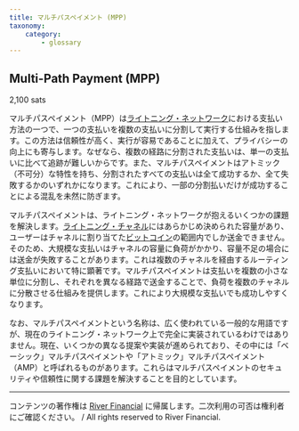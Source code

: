 ```yaml
---
title: マルチパスペイメント (MPP)
taxonomy:
    category:
        - glossary
---
```


## Multi-Path Payment (MPP)
2,100 sats

マルチパスペイメント（MPP）は[ライトニング・ネットワーク](https://lostinbitcoin.sakuraweb.com/glossary/lightning_network/)における支払い方法の一つで、一つの支払いを複数の支払いに分割して実行する仕組みを指します。この方法は信頼性が高く、実行が容易であることに加えて、プライバシーの向上にも寄与します。なぜなら、複数の経路に分割された支払いは、単一の支払いに比べて追跡が難しいからです。また、マルチパスペイメントはアトミック（不可分）な特性を持ち、分割されたすべての支払いは全て成功するか、全て失敗するかのいずれかになります。これにより、一部の分割払いだけが成功することによる混乱を未然に防ぎます。

マルチパスペイメントは、ライトニング・ネットワークが抱えるいくつかの課題を解決します。[ライトニング・チャネル](https://lostinbitcoin.sakuraweb.com/glossary/lightning_channel/)にはあらかじめ決められた容量があり、ユーザーはチャネルに割り当てた[ビットコイン](https://lostinbitcoin.sakuraweb.com/glossary/bitcoin/)の範囲内でしか送金できません。そのため、大規模な支払いはチャネルの容量に負荷がかかり、容量不足の場合には送金が失敗することがあります。これは複数のチャネルを経由するルーティング支払いにおいて特に顕著です。マルチパスペイメントは支払いを複数の小さな単位に分割し、それぞれを異なる経路で送金することで、負荷を複数のチャネルに分散させる仕組みを提供します。これにより大規模な支払いでも成功しやすくなります。

なお、マルチパスペイメントという名称は、広く使われている一般的な用語ですが、現在のライトニング・ネットワーク上で完全に実装されているわけではありません。現在、いくつかの異なる提案や実装が進められており、その中には「ベーシック」マルチパスペイメントや「アトミック」マルチパスペイメント（AMP）と呼ばれるものがあります。これらはマルチパスペイメントのセキュリティや信頼性に関する課題を解決することを目的としています。

---
コンテンツの著作権は [River Financial](https://river.com/) に帰属します。二次利用の可否は権利者にご確認ください。 / All rights reserved to River Financial.
